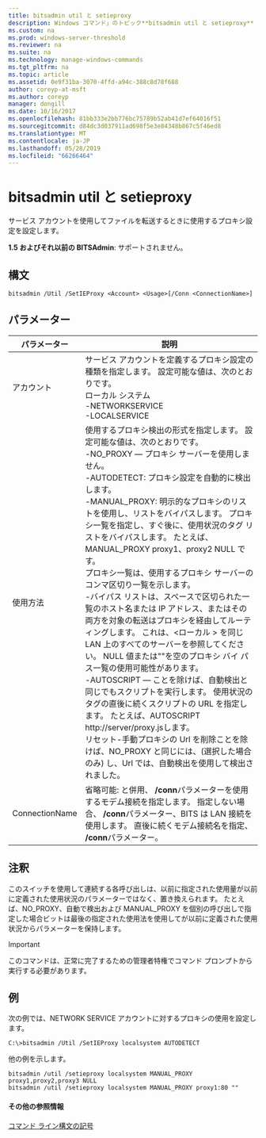 ```yaml
---
title: bitsadmin util と setieproxy
description: Windows コマンド」のトピック**bitsadmin util と setieproxy** -サービス アカウントを使用してファイルを転送するときに使用するプロキシ設定を設定します。
ms.custom: na
ms.prod: windows-server-threshold
ms.reviewer: na
ms.suite: na
ms.technology: manage-windows-commands
ms.tgt_pltfrm: na
ms.topic: article
ms.assetid: 0e9f31ba-3070-4ffd-a94c-388c8d78f688
author: coreyp-at-msft
ms.author: coreyp
manager: dongill
ms.date: 10/16/2017
ms.openlocfilehash: 81bb333e2bb776bc75789b52ab41d7ef64016f51
ms.sourcegitcommit: d84dc3d037911ad698f5e3e84348b867c5f46ed8
ms.translationtype: MT
ms.contentlocale: ja-JP
ms.lasthandoff: 05/28/2019
ms.locfileid: "66266464"
---
```

# <a name="bitsadmin-util-and-setieproxy"></a>bitsadmin util と setieproxy

サービス アカウントを使用してファイルを転送するときに使用するプロキシ設定を設定します。

**1.5 およびそれ以前の BITSAdmin**: サポートされません。

## <a name="syntax"></a>構文

```
bitsadmin /Util /SetIEProxy <Account> <Usage>[/Conn <ConnectionName>]
```

## <a name="parameters"></a>パラメーター

|パラメーター|説明|
|---------|-----------|
|アカウント|サービス アカウントを定義するプロキシ設定の種類を指定します。 設定可能な値は、次のとおりです。</br>ローカル システム</br>-NETWORKSERVICE</br>-LOCALSERVICE|
|使用方法|使用するプロキシ検出の形式を指定します。 設定可能な値は、次のとおりです。</br>-NO_PROXY — プロキシ サーバーを使用しません。</br>-AUTODETECT: プロキシ設定を自動的に検出します。</br>-MANUAL_PROXY: 明示的なプロキシのリストを使用し、リストをバイパスします。 プロキシ一覧を指定し、すぐ後に、使用状況のタグ リストをバイパスします。 たとえば、MANUAL_PROXY proxy1、proxy2 NULL です。</br>    プロキシ一覧は、使用するプロキシ サーバーのコンマ区切り一覧を示します。</br>    -バイパス リストは、スペースで区切られた一覧のホスト名または IP アドレス、またはその両方を対象の転送はプロキシを経由してルーティングします。 これは、\<ローカル > を同じ LAN 上のすべてのサーバーを参照してください。 NULL 値または""を空のプロキシ バイ パス一覧の使用可能性があります。</br>-AUTOSCRIPT — ことを除けば、自動検出と同じでもスクリプトを実行します。 使用状況のタグの直後に続くスクリプトの URL を指定します。 たとえば、AUTOSCRIPT http://server/proxy.jsします。</br>リセット-手動プロキシの Url を削除ことを除けば、NO_PROXY と同じには、(選択した場合のみ) し、Url では、自動検出を使用して検出されました。|
|ConnectionName|省略可能: と併用、 **/conn**パラメーターを使用するモデム接続を指定します。 指定しない場合、 **/conn**パラメーター、BITS は LAN 接続を使用します。 直後に続くモデム接続名を指定、 **/conn**パラメーター。|

## <a name="remarks"></a>注釈

このスイッチを使用して連続する各呼び出しは、以前に指定された使用量が以前に定義された使用状況のパラメーターではなく、置き換えられます。 たとえば、NO_PROXY、自動で検出および MANUAL_PROXY を個別の呼び出しで指定した場合ビットは最後の指定された使用法を使用してが以前に定義された使用状況からパラメーターを保持します。

> [!IMPORTANT]
> このコマンドは、正常に完了するための管理者特権でコマンド プロンプトから実行する必要があります。

## <a name="examples"></a>例

次の例では、NETWORK SERVICE アカウントに対するプロキシの使用を設定します。

```
C:\>bitsadmin /Util /SetIEProxy localsystem AUTODETECT
```

他の例を示します。

```
bitsadmin /util /setieproxy localsystem MANUAL_PROXY proxy1,proxy2,proxy3 NULL
bitsadmin /util /setieproxy localsystem MANUAL_PROXY proxy1:80 ""
```

#### <a name="additional-references"></a>その他の参照情報

[コマンド ライン構文の記号](command-line-syntax-key.md)